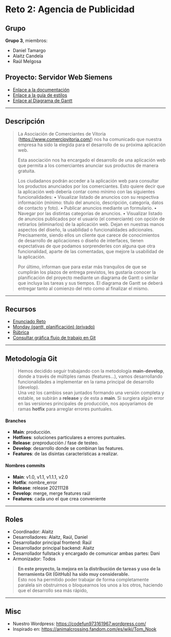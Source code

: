 # Reto 2: Agencia de Publicidad

## Grupo

**Grupo 3**, miembros:
- Daniel Tamargo
- Alaitz Candela
- Raúl Melgosa

## Proyecto: Servidor Web Siemens

- [Enlace a la documentación](./documentacion/documentacion.pdf)
- [Enlace a la guía de estilos](./documentacion/guia-de-estilos.pdf)
- [Enlace al Diagrama de Gantt](./documentacion/diagrama-gantt.pdf)


-----------------------------------------------------------------------

## Descripción

> La Asociación de Comerciantes de Vitoria (https://www.comerciovitoria.com/) nos ha comunicado que nuestra empresa ha sido la elegida para el desarrollo de su próxima aplicación web.
> 
> Esta asociación nos ha encargado el desarrollo de una aplicación web que permita a los comerciantes anunciar sus productos de manera gratuita.
> 
> Los ciudadanos podrán acceder a la aplicación web para consultar los productos anunciados por los comerciantes. Esto quiere decir que la aplicación web debería contar como mínimo con las siguientes funcionalidades:
> • Visualizar listado de anuncios con su respectiva información (mínimo: título del anuncio, descripción, categoría, datos de contacto y foto).
> • Publicar anuncios mediante un formulario.
> • Navegar por las distintas categorías de anuncios.
> • Visualizar listado de anuncios publicados por el usuario (el comerciante) con opción de retirarlos (eliminarlos) de la aplicación web. Dejan en nuestras manos aspectos del diseño, la usabilidad o funcionalidades adicionales. Precisamente, siendo ellos un cliente que carece de conocimientos de desarrollo de aplicaciones o diseño de interfaces, tienen expectativas de que podamos sorprenderles con alguna que otra funcionalidad, aparte de las comentadas, que mejore la usabilidad de la aplicación.
> 
> Por último, informan que para estar más tranquilos de que se cumplirán los plazos de entrega previstos, les gustaría conocer la planificación del proyecto mediante un diagrama de Gantt o similar que incluya las tareas y sus tiempos. El diagrama de Gantt se deberá entregar tanto al comienzo del reto como al finalizar el mismo.

-----------------------------------------------------------------------

## Recursos

- [Enunciado Reto](https://ikas.egibide.org/moodle/pluginfile.php/111822/mod_resource/content/12/RETO2_ALUMNO-A.pdf)
- [Monday (gantt, planificación) (privado)](https://grupo3-gang.monday.com/boards/1880416850/)
- [Rúbrica](https://tknika.setskills.org/ebaluazioa/faces/pages/consultaMediciones/consultaMedicionAlumno.xhtml)
- [Consultar gráfica flujo de trabajo en Git](https://app.gfc.io/github/AlaitzCandela/Grupo3-Reto2)

-----------------------------------------------------------------------

## Metodología Git

> Hemos decidido seguir trabajando con la metodología **main-develop**, donde a través de múltiples ramas (features...), vamos desarrollando funcionalidades a implementar en la rama principal de desarrollo (develop).  
> Una vez los cambios sean juntados formando una versión completa y estable, se subirán a **release** y de esta a **main**. Si surgiera algún error en las versiones principales de producción, nos apoyaríamos de ramas **hotfix** para arreglar errores puntuales.

#### Branches

- **Main**: producción.
- **Hotfixes**: soluciones particulares a errores puntuales.
- **Release**: preproducción / fase de testeo.
- **Develop**: desarrollo donde se combinan las features.
- **Features**: de las disintas características a realizar.


#### Nombres commits

- **Main**: v1.0, v1.1, v1.1.1, v2.0
- **Hotfix**: nombre_error
- **Release**: release 20211128
- **Develop**: merge, merge features raúl
- **Features**: cada uno el que crea conveniente

-----------------------------------------------------------------------

## Roles

- Coordinador: Alaitz
- Desarrolladores: Alaitz, Raúl, Daniel
- Desarrollador principal frontend: Raúl
- Desarrollador principal backend: Alaitz
- Desarrollador fullstack y encargado de comunicar ambas partes: Dani
- Armonizador: Todos

> **En este proyecto, la mejora en la distribución de tareas y uso de la herramienta Git (GitHub) ha sido muy considerable.**  
> Esto nos ha permitido poder trabajar de forma completamente paralela sin obstruirnos o bloquearnos los unos a los otros, haciendo que el desarrollo sea más rápido,

--------------------------------------------------------------------

## Misc

- Nuestro Wordpress: https://codefun973161967.wordpress.com/
- Inspirado en: https://animalcrossing.fandom.com/es/wiki/Tom_Nook
